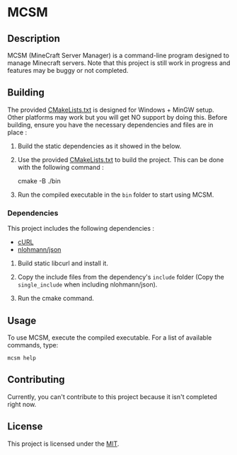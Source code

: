 # MCSM

## Description

MCSM (MineCraft Server Manager) is a command-line program designed to manage Minecraft servers. Note that this project is still work in progress and features may be buggy or not completed.

## Building

The provided [CMakeLists.txt](CMakeLists.txt) is designed for Windows + MinGW setup. Other platforms may work but you will get NO support by doing this. Before building, ensure you have the necessary dependencies and files are in place :

1. Build the static dependencies as it showed in the below.

2. Use the provided [CMakeLists.txt](CMakeLists.txt) to build the project. This can be done with the following command :

    cmake -B ./bin

3. Run the compiled executable in the `bin` folder to start using MCSM.

### Dependencies

This project includes the following dependencies :

* [cURL](https://github.com/curl/curl)
* [nlohmann/json](https://github.com/nlohmann/json)

1. Build static libcurl and install it.

2. Copy the include files from the dependency's `include` folder (Copy the `single_include` when including nlohmann/json).

3. Run the cmake command.

## Usage

To use MCSM, execute the compiled executable. For a list of available commands, type:

    mcsm help

## Contributing

Currently, you can't contribute to this project because it isn't completed right now.

## License

This project is licensed under the [MIT](LICENSE).
